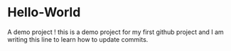 # Hello-World
A demo project !
this is a demo project for my first github project and I am writing this line to learn how to update commits.
